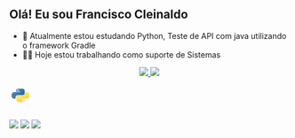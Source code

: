 ## Olá! Eu sou Francisco Cleinaldo

- 🌱 Atualmente estou estudando Python, Teste de API com java utilizando o framework Gradle
- 👨‍💻 Hoje estou trabalhando como suporte de Sistemas


<div align="center">
  <a href="https://github.com/moraesclei">
  <img height="180em" src="https://github-readme-stats.vercel.app/api?username=moraesclei&show_icons=true&theme=dark&include_all_commits=true&count_private=true"/>
  <img height="180em" src="https://github-readme-stats.vercel.app/api/top-langs/?username=moraesclei&layout=compact&langs_count=7&theme=dark"/>
</div>

<div style="display: inline_block"><br>
  <img align="center" alt="moraes-Python" height="30" width="40" src="https://raw.githubusercontent.com/devicons/devicon/master/icons/python/python-original.svg">
  </div>
  
  ##
  
  <div>
    <a href="https://instagram.com/cleinaldomoraes" target="_blank"><img src="https://img.shields.io/badge/-Instagram-%23E4405F?style=for-the-badge&logo=instagram&logoColor=white" target="_blank"></a>
    <a href = "mailto:moraesclei@gmail.com"><img src="https://img.shields.io/badge/-Gmail-%23333?style=for-the-badge&logo=gmail&logoColor=white" target="_blank"></a>
    <a href="https://www.linkedin.com/in/cleinaldo-moraes" target="_blank"><img src="https://img.shields.io/badge/-LinkedIn-%230077B5?style=for-the-badge&logo=linkedin&logoColor=white" target="_blank"></a>
  </div>
